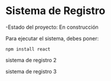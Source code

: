 <h1>Sistema de Registro</h1>

-Estado del proyecto: En construcción 

Para ejecutar el sistema, debes poner:

`npm install react`

sistema de registro 2

sistema de registro 3
